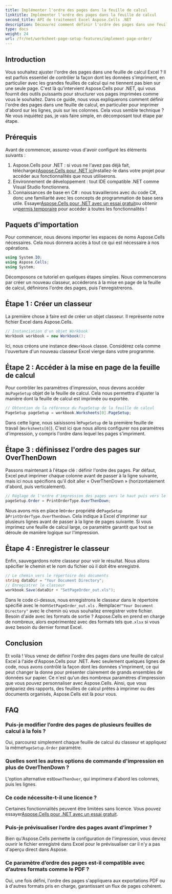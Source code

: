 ```yaml
---
title: Implémenter l'ordre des pages dans la feuille de calcul
linktitle: Implémenter l'ordre des pages dans la feuille de calcul
second_title: API de traitement Excel Aspose.Cells .NET
description: Découvrez comment définir l'ordre des pages dans une feuille de calcul Excel à l'aide d'Aspose.Cells pour .NET dans un guide simple et étape par étape. Parfait pour les débutants et les experts.
type: docs
weight: 24
url: /fr/net/worksheet-page-setup-features/implement-page-order/
---
```

## Introduction
Vous souhaitez ajuster l'ordre des pages dans une feuille de calcul Excel ? Il est parfois essentiel de contrôler la façon dont les données s'impriment, en particulier avec les grandes feuilles de calcul qui ne tiennent pas bien sur une seule page. C'est là qu'intervient Aspose.Cells pour .NET, qui vous fournit des outils puissants pour structurer vos pages imprimées comme vous le souhaitez. Dans ce guide, nous vous expliquerons comment définir l'ordre des pages dans une feuille de calcul, en particulier pour imprimer d'abord sur les lignes, puis sur les colonnes. Cela vous semble technique ? Ne vous inquiétez pas, je vais faire simple, en décomposant tout étape par étape.
## Prérequis
Avant de commencer, assurez-vous d'avoir configuré les éléments suivants :
1.  Aspose.Cells pour .NET : si vous ne l'avez pas déjà fait, téléchargez[Aspose.Cells pour .NET ici](https://releases.aspose.com/cells/net/)Installez-le dans votre projet pour accéder aux fonctionnalités que nous utiliserons.
2. Environnement de développement : tout IDE compatible .NET comme Visual Studio fonctionnera.
3. Connaissances de base en C# : nous travaillerons avec du code C#, donc une familiarité avec les concepts de programmation de base sera utile.
Essayer[Aspose.Cells pour .NET avec un essai gratuit](https://releases.aspose.com/)ou obtenir un[permis temporaire](https://purchase.aspose.com/temporary-license/) pour accéder à toutes les fonctionnalités !
## Paquets d'importation
Pour commencer, nous devons importer les espaces de noms Aspose.Cells nécessaires. Cela nous donnera accès à tout ce qui est nécessaire à nos opérations.
```csharp
using System.IO;
using Aspose.Cells;
using System;
```
Décomposons ce tutoriel en quelques étapes simples. Nous commencerons par créer un nouveau classeur, accéderons à la mise en page de la feuille de calcul, définirons l'ordre des pages, puis l'enregistrerons. 
## Étape 1 : Créer un classeur
La première chose à faire est de créer un objet classeur. Il représente notre fichier Excel dans Aspose.Cells.
```csharp
// Instanciation d'un objet Workbook
Workbook workbook = new Workbook();
```
 Ici, nous créons une instance de`Workbook` classe. Considérez cela comme l'ouverture d'un nouveau classeur Excel vierge dans votre programme.
## Étape 2 : Accéder à la mise en page de la feuille de calcul
 Pour contrôler les paramètres d'impression, nous devons accéder au`PageSetup` objet de la feuille de calcul. Cela nous permettra d'ajuster la manière dont la feuille de calcul est imprimée ou exportée.
```csharp
// Obtention de la référence du PageSetup de la feuille de calcul
PageSetup pageSetup = workbook.Worksheets[0].PageSetup;
```
 Dans cette ligne, nous saisissons le`PageSetup` de la première feuille de travail (`Worksheets[0]`). C'est ici que nous allons configurer nos paramètres d'impression, y compris l'ordre dans lequel les pages s'impriment.
## Étape 3 : définissez l'ordre des pages sur OverThenDown
Passons maintenant à l'étape clé : définir l'ordre des pages. Par défaut, Excel peut imprimer chaque colonne avant de passer à la ligne suivante, mais ici nous spécifions qu'il doit aller « OverThenDown » (horizontalement d'abord, puis verticalement).
```csharp
// Réglage de l'ordre d'impression des pages vers le haut puis vers le bas
pageSetup.Order = PrintOrderType.OverThenDown;
```
 Nous avons mis en place le`Order` propriété de`PageSetup` à`PrintOrderType.OverThenDown`. Cela indique à Excel d'imprimer sur plusieurs lignes avant de passer à la ligne de pages suivante. Si vous imprimez une feuille de calcul large, ce paramètre garantit que tout se déroule de manière logique sur l'impression.
## Étape 4 : Enregistrer le classeur
Enfin, sauvegardons notre classeur pour voir le résultat. Nous allons spécifier le chemin et le nom du fichier où il doit être enregistré.
```csharp
// Le chemin vers le répertoire des documents
string dataDir = "Your Document Directory";
// Enregistrer le classeur
workbook.Save(dataDir + "SetPageOrder_out.xls");
```
 Dans le code ci-dessus, nous enregistrons le classeur dans le répertoire spécifié avec le nom`SetPageOrder_out.xls` . Remplacer`"Your Document Directory"` avec le chemin où vous souhaitez enregistrer votre fichier.
Besoin d'aide avec les formats de sortie ? Aspose.Cells en prend en charge de nombreux, alors expérimentez avec des formats tels que`.xlsx` si vous avez besoin du dernier format Excel.
## Conclusion
Et voilà ! Vous venez de définir l'ordre des pages dans une feuille de calcul Excel à l'aide d'Aspose.Cells pour .NET. Avec seulement quelques lignes de code, nous avons contrôlé la façon dont les données s'impriment, ce qui peut changer la donne pour présenter clairement de grands ensembles de données sur papier. Ce n'est qu'un des nombreux paramètres d'impression que vous pouvez personnaliser avec Aspose.Cells. Ainsi, que vous prépariez des rapports, des feuilles de calcul prêtes à imprimer ou des documents organisés, Aspose.Cells est là pour vous.
## FAQ
### Puis-je modifier l’ordre des pages de plusieurs feuilles de calcul à la fois ?
 Oui, parcourez simplement chaque feuille de calcul du classeur et appliquez la même`PageSetup.Order` paramètre.
### Quelles sont les autres options de commande d'impression en plus de OverThenDown ?
 L'option alternative est`DownThenOver`, qui imprimera d'abord les colonnes, puis les lignes.
### Ce code nécessite-t-il une licence ?
Certaines fonctionnalités peuvent être limitées sans licence. Vous pouvez essayer[Aspose.Cells pour .NET avec un essai gratuit](https://releases.aspose.com/).
### Puis-je prévisualiser l’ordre des pages avant d’imprimer ?
Bien qu'Aspose.Cells permette la configuration de l'impression, vous devrez ouvrir le fichier enregistré dans Excel pour le prévisualiser car il n'y a pas d'aperçu direct dans Aspose.
### Ce paramètre d’ordre des pages est-il compatible avec d’autres formats comme le PDF ?
Oui, une fois défini, l'ordre des pages s'appliquera aux exportations PDF ou à d'autres formats pris en charge, garantissant un flux de pages cohérent.
